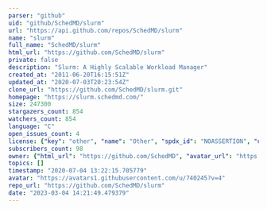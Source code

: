 ```yaml
---
parser: "github"
uid: "github/SchedMD/slurm"
url: "https://api.github.com/repos/SchedMD/slurm"
name: "slurm"
full_name: "SchedMD/slurm"
html_url: "https://github.com/SchedMD/slurm"
private: false
description: "Slurm: A Highly Scalable Workload Manager"
created_at: "2011-06-20T16:15:51Z"
updated_at: "2020-07-03T20:23:54Z"
clone_url: "https://github.com/SchedMD/slurm.git"
homepage: "https://slurm.schedmd.com/"
size: 247300
stargazers_count: 854
watchers_count: 854
language: "C"
open_issues_count: 4
license: {"key": "other", "name": "Other", "spdx_id": "NOASSERTION", "url": null, "node_id": "MDc6TGljZW5zZTA="}
subscribers_count: 98
owner: {"html_url": "https://github.com/SchedMD", "avatar_url": "https://avatars1.githubusercontent.com/u/740245?v=4", "login": "SchedMD", "type": "Organization"}
topics: []
timestamp: "2020-07-04 13:22:15.705779"
avatar: "https://avatars1.githubusercontent.com/u/740245?v=4"
repo_url: "https://github.com/SchedMD/slurm"
date: "2023-03-04 14:21:49.479379"
---
```

